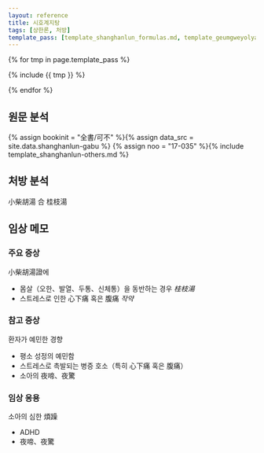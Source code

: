 ```yaml
---
layout: reference
title: 시호계지탕
tags: [상한론, 처방]
template_pass: [template_shanghanlun_formulas.md, template_geumgweyolyag_formulas.md, template_etc_formulas.md]
---
```



{% for tmp in page.template_pass %}

{% include {{ tmp }} %}

{% endfor %}

## 원문 분석

{% assign bookinit = "全書/可不" %}{% assign data_src = site.data.shanghanlun-gabu %}
{% assign noo = "17-035" %}{% include template_shanghanlun-others.md %}

## 처방 분석

小柴胡湯 合 桂枝湯



## 임상 메모

### 주요 증상

小柴胡湯證에
* 몸살（오한、발열、두통、신체통）을 동반하는 경우 _桂枝湯_
* 스트레스로 인한 心下痛 혹은 腹痛 _작약_


### 참고 증상

환자가 예민한 경향
* 평소 성정의 예민함
* 스트레스로 촉발되는 병증 호소（특히 心下痛 혹은 腹痛）
* 소아의 夜啼、夜驚



### 임상 응용

소아의 심한 煩躁
* ADHD
* 夜啼、夜驚
